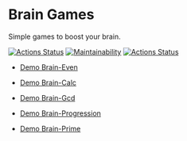 # Brain Games

Simple games to boost your brain.

[![Actions Status](https://github.com/aleksandrtamrazov/php-project-lvl1/workflows/hexlet-check/badge.svg)](https://github.com/aleksandrtamrazov/php-project-lvl1/actions)
[![Maintainability](https://api.codeclimate.com/v1/badges/a99a88d28ad37a79dbf6/maintainability)](https://codeclimate.com/github/codeclimate/codeclimate/maintainability)
[![Actions Status](https://github.com/aleksandrtamrazov/php-project-lvl1/workflows/Super-Linter/badge.svg)](https://github.com/aleksandrtamrazov/php-project-lvl1/actions)

* [Demo Brain-Even](https://asciinema.org/a/382895?t=5)

* [Demo Brain-Calc](https://asciinema.org/a/383081)

* [Demo Brain-Gcd](https://asciinema.org/a/383453)

* [Demo Brain-Progression](https://asciinema.org/a/383462)

* [Demo Brain-Prime](https://asciinema.org/a/383466)
